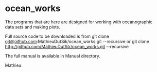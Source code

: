 ocean_works
===========

The programs that are here are designed for working with
oceanographic data sets and making plots.

Full source code to be downloaded is from
git clone git@github.com:MathieuDutSik/ocean_works.git --recursive
or
git clone http://github.com/MathieuDutSik/ocean_works.git --recursive

The full manual is available in Manual directory.

  Mathieu
